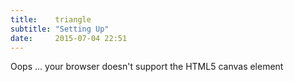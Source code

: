 ```yaml
---
title:    triangle
subtitle: "Setting Up"
date:     2015-07-04 22:51
---
```


<div class="col-md-8 col-md-offset-2">
    <canvas id="gl-canvas" width="512" height="512">
        Oops ... your browser doesn't support the HTML5 canvas element
    </canvas>
</div>